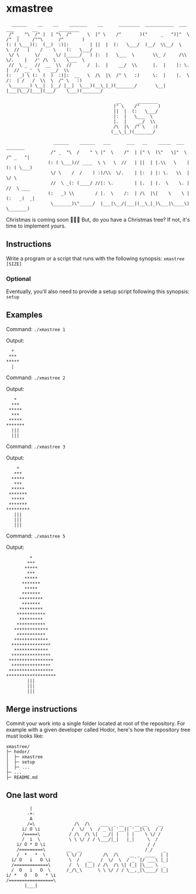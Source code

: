 
# xmastree
```
  ______    __    __    _______    __      ________  ___________  ___      ___       __        ________  
 /" _  "\  /" |  | "\  /"      \  |" \    /"       )("     _   ")|"  \    /"  |     /""\      /"       ) 
(: ( \___)(:  (__)  :)|:        | ||  |  (:   \___/  )__/  \\__/  \   \  //   |    /    \    (:   \___/  
 \/ \      \/      \/ |_____/   ) |:  |   \___  \       \\_ /     /\\  \/.    |   /' /\  \    \___  \    
 //  \ _   //  __  \\  //      /  |.  |    __/  \\      |.  |    |: \.        |  //  __'  \    __/  \\   
(:   _) \ (:  (  )  :)|:  __   \  /\  |\  /" \   :)     \:  |    |.  \    /:  | /   /  \\  \  /" \   :)  
 \_______) \__|  |__/ |__|  \___)(__\_|_)(_______/       \__|    |___|\__/|___|(___/    \___)(_______/   
                                                                                                         
                                          __      ________                                               
                                         |" \    /"       )                                              
                                         ||  |  (:   \___/                                               
                                         |:  |   \___  \                                                 
                                         |.  |    __/  \\                                                
                                         /\  |\  /" \   :)                                               
                                        (__\_|_)(_______/                                                
                                                                                                         
                  ______    ______   ___      ___   __    _____  ___    _______                          
                 /" _  "\  /    " \ |"  \    /"  | |" \  (\"   \|"  \  /" _   "|                         
                (: ( \___)// ____  \ \   \  //   | ||  | |.\\   \    |(: ( \___)                         
                 \/ \    /  /    ) :)/\\  \/.    | |:  | |: \.   \\  | \/ \                              
                 //  \ _(: (____/ //|: \.        | |.  | |.  \    \. | //  \ ___                         
                (:   _) \\        / |.  \    /:  | /\  |\|    \    \ |(:   _(  _|                        
                 \_______)\"_____/  |___|\__/|___|(__\_|_)\___|\____\) \_______)
```

Christmas is coming soon 🎄🎄🎄 But, do you have a Christmas tree?
If not, it's time to implement yours.

## Instructions
Write a program or a script that runs with the following synopsis:
`xmastree [SIZE]`

### Optional
Eventually, you'll also need to provide a setup script following this synopsis:
`setup`

## Examples
Command: `./xmastree 1`

Output:
```
  *
 ***
*****
  |
```

Command: `./xmastree 2`

Output:
```
   *
  ***
 *****
  ***
 *****
*******
  |||
  |||
```

Command: `./xmastree 3`

Output:
```
    *
   ***
  *****
   ***
  *****
 *******
  *****
 *******
*********
   |||
   |||
   |||
```

Command: `./xmastree 5`

Output:
```
         *
        ***
       *****
        ***
       *****
      *******
       *****
      *******
     *********
      *******
     *********
    ***********
     *********
    ***********
   *************
    ***********
   *************
  ***************
   *************
  ***************
 *****************
  ***************
 *****************
*******************
        |||
        |||
        |||
```

## Merge instructions
Commit your work into a single folder located at root of the repository.
For example with a given developer called Hodor, here's how the repository tree must looks like:

```
xmastree/
├─ hodor/
│  ├─ xmastree
│  ├─ setup
│  ├─ ...
├─ ...
├─ README.md
```

## One last word
```
         |
        -+-
         A
        /=\               /\  /\    ___  _ __  _ __ __    __
      i/ O \i            /  \/  \  / _ \| '__|| '__|\ \  / /
      /=====\           / /\  /\ \|  __/| |   | |    \ \/ /
      /  i  \           \ \ \/ / / \___/|_|   |_|     \  /
    i/ O * O \i                                       / /
    /=========\        __  __                        /_/    _
    /  *   *  \        \ \/ /        /\  /\    __ _  ____  | |
  i/ O   i   O \i       \  /   __   /  \/  \  / _` |/ ___\ |_|
  /=============\       /  \  |__| / /\  /\ \| (_| |\___ \  _
  /  O   i   O  \      /_/\_\      \ \ \/ / / \__,_|\____/ |_|
i/ *   O   O   * \i
/=================\
       |___|
```